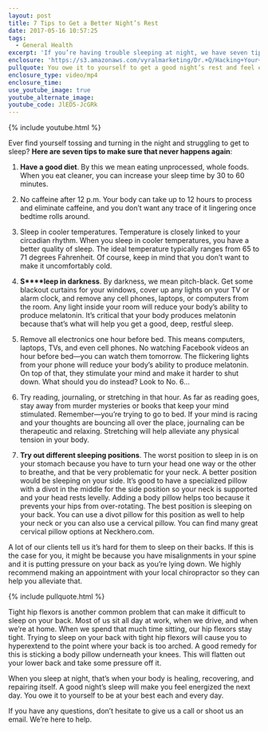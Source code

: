 ```yaml
---
layout: post
title: 7 Tips to Get a Better Night’s Rest
date: 2017-05-16 10:57:25
tags:
  - General Health
excerpt: 'If you’re having trouble sleeping at night, we have seven tips we want to share today that can help you.'
enclosure: 'https://s3.amazonaws.com/vyralmarketing/Dr.+Q/Hacking+Your+Health+Hacking+Your+Sleep.mp4'
pullquote: You owe it to yourself to get a good night’s rest and feel energized the next day.
enclosure_type: video/mp4
enclosure_time:
use_youtube_image: true
youtube_alternate_image:
youtube_code: JlED5-JcGRk
---
```



{% include youtube.html %}

Ever find yourself tossing and turning in the night and struggling to get to sleep? **Here are seven tips to make sure that never happens again**:

1. **Have a good diet**. By this we mean eating unprocessed, whole foods. When you eat cleaner, you can increase your sleep time by 30 to 60 minutes.&nbsp;

2. No caffeine after 12 p.m. Your body can take up to 12 hours to process and eliminate caffeine, and you don’t want any trace of it lingering once bedtime rolls around.&nbsp;

3. Sleep in cooler temperatures. Temperature is closely linked to your circadian rhythm. When you sleep in cooler temperatures, you have a better quality of sleep. The ideal temperature typically ranges from 65 to 71 degrees Fahrenheit. Of course, keep in mind that you don’t want to make it uncomfortably cold.&nbsp;

4. **S****leep in darkness**. By darkness, we mean pitch-black. Get some blackout curtains for your windows, cover up any lights on your TV or alarm clock, and remove any cell phones, laptops, or computers from the room. Any light inside your room will reduce your body’s ability to produce melatonin. It’s critical that your body produces melatonin because that’s what will help you get a good, deep, restful sleep. &nbsp;

5. Remove all electronics one hour before bed. This means computers, laptops, TVs, and even cell phones. No watching Facebook videos an hour before bed—you can watch them tomorrow. The flickering lights from your phone will reduce your body’s ability to produce melatonin. On top of that, they stimulate your mind and make it harder to shut down. What should you do instead? Look to No. 6...

6. Try reading, journaling, or stretching in that hour. As far as reading goes, stay away from murder mysteries or books that keep your mind stimulated. Remember—you’re trying to go to bed. If your mind is racing and your thoughts are bouncing all over the place, journaling can be therapeutic and relaxing. Stretching will help alleviate any physical tension in your body.

7. **Try out different sleeping positions**. The worst position to sleep in is on your stomach because you have to turn your head one way or the other to breathe, and that be very problematic for your neck. A better position would be sleeping on your side. It’s good to have a specialized pillow with a divot in the middle for the side position so your neck is supported and your head rests levelly. Adding a body pillow helps too because it prevents your hips from over-rotating. The best position is sleeping on your back. You can use a divot pillow for this position as well to help your neck or you can also use a cervical pillow. You can find many great cervical pillow options at Neckhero.com.&nbsp;

A lot of our clients tell us it’s hard for them to sleep on their backs. If this is the case for you, it might be because you have misalignments in your spine and it is putting pressure on your back as you’re lying down. We highly recommend making an appointment with your local chiropractor so they can help you alleviate that.&nbsp;

{% include pullquote.html %}

Tight hip flexors is another common problem that can make it difficult to sleep on your back. Most of us sit all day at work, when we drive, and when we’re at home. When we spend that much time sitting, our hip flexors stay tight. Trying to sleep on your back with tight hip flexors will cause you to hyperextend to the point where your back is too arched. A good remedy for this is sticking a body pillow underneath your knees. This will flatten out your lower back and take some pressure off it.&nbsp;

When you sleep at night, that’s when your body is healing, recovering, and repairing itself. A good night’s sleep will make you feel energized the next day. You owe it to yourself to be at your best each and every day.&nbsp;

If you have any questions, don’t hesitate to give us a call or shoot us an email. We’re here to help.&nbsp;